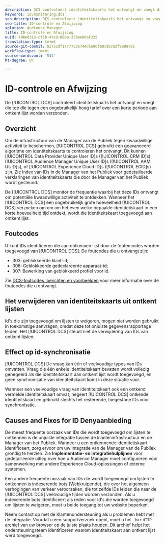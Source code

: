 ```yaml
---
description: DCS controleert identiteitskaarts het ontvangt en voegt die toe die tegen een ongebruikelijk hoog tarief over een korte periode aan ontkent lijst worden verzonden.
keywords: id;monitoring;dcs
seo-description: DCS controleert identiteitskaarts het ontvangt en voegt die toe die tegen een ongebruikelijk hoog tarief over een korte periode aan ontkent lijst worden verzonden.
seo-title: ID-controle en Afwijzing
solution: Audience Manager
title: ID-controle en Afwijzing
uuid: 498e0316-cf1b-43e9-88ba-338ee0daf225
translation-type: tm+mt
source-git-commit: 92751df14777335744db69bfb0c9b7b2f9088785
workflow-type: tm+mt
source-wordcount: '514'
ht-degree: 0%

---
```



# ID-controle en Afwijzing

De [!UICONTROL DCS] controleert identiteitskaarts het ontvangt en voegt die toe die tegen een ongebruikelijk hoog tarief over een korte periode aan ontkent lijst worden verzonden.

## Overzicht

Om de infrastructuur van de Manager van de Publiek tegen kwaadwillige activiteit te beschermen, [!UICONTROL DCS] gebruikt een geavanceerd algoritme om identiteitskaarts te controleren het ontvangt. Dit kunnen [!UICONTROL Data Provider Unique User ID]s ([!UICONTROL CRM ID]s), [!UICONTROL Audience Manager Unique User ID]s ([!UICONTROL AAM UUID]s), of [!UICONTROL Experience Cloud ID]s ([!UICONTROL ECID]s) zijn. Zie [Index van IDs in de Manager](../../../reference/ids-in-aam.md) van het Publiek voor gedetailleerde verklaringen van identiteitskaarts die door de Manager van het Publiek wordt gesteund.

De [!UICONTROL DCS] monitor de frequentie waarbij het deze IDs ontvangt om potentiële kwaadwillige activiteit te ontdekken. Wanneer het [!UICONTROL DCS] een ongebruikelijk grote hoeveelheid [!UICONTROL DCS] verzoeken om om om het even welke bepaalde identiteitskaart in een korte hoeveelheid tijd ontdekt, wordt die identiteitskaart toegevoegd aan ontkent lijst.

## Foutcodes

U kunt IDs identificeren die aan ontkennen lijst door de foutencodes worden toegevoegd van [!UICONTROL DCS]. De foutcodes die u ontvangt zijn:

* 303: geblokkeerde klant-id;
* 306: Geblokkeerde gedeclareerde apparaat-id;
* 307: Bewerking van geblokkeerd profiel voor id.

Zie [DCS-foutcodes, berichten en voorbeelden](dcs-error-codes.md) voor meer informatie over de foutcodes die u ontvangt.

## Het verwijderen van identiteitskaarts uit ontkent lijsten

Id&#39;s die zijn toegevoegd om lijsten te weigeren, mogen niet worden gebruikt in toekomstige aanvragen, omdat deze tot onjuiste gegevensrapportage leiden. Het [!UICONTROL DCS] steunt niet de verwijdering van IDs van ontkent lijsten.

## Effect op id-synchronisatie

[!UICONTROL DCS] De vraag kan één of veelvoudige types van IDs omvatten. Vraag die één enkele identiteitskaart bevatten wordt volledig genegeerd als die identiteitskaart aan ontkent lijst wordt toegevoegd, en geen synchronisatie van identiteitskaart komt in deze situatie voor.

Wanneer een veelvoudige vraag van identiteitskaart ook een ontkend vermelde identiteitskaart omvat, negeert [!UICONTROL DCS] ontkende identiteitskaart en gebruikt slechts het resterende, toegestane IDs voor synchronisatie.

## Causes and Fixes for ID Denyaanbieding

De meest frequente oorzaak van IDs die wordt toegevoegd om lijsten te ontkennen is de onjuiste integratie tussen de klanteninfrastructuur en de Manager van het Publiek. Wanneer u een ontkennende identiteitskaart identificeert, zorg ervoor om uw integratie van de Manager van de Publiek grondig te herzien. Zie **Implementatie- en integratiehulplijnen** voor gedetailleerde uitleg over hoe u Audience Manager moet configureren voor samenwerking met andere Experience Cloud-oplossingen of externe systemen.

Een andere frequente oorzaak van IDs die wordt toegevoegd om lijsten te ontkennen is indexerende bots (Webkruipende), die over het algemeen verhogingen van verkeer veroorzaken, die tot zelfde IDs leiden die naar de [!UICONTROL DCS] veelvoudige tijden worden verzonden. Als u indexerende bots identificeert als reden voor id&#39;s die worden toegevoegd om lijsten te weigeren, moet u beide toegang tot uw website beperken.

Neem contact op met de Klantenondersteuning als u problemen hebt met de integratie. Voordat u een supportverzoek opent, moet u het `.har` `HTTP` archief van uw browser op de juiste plaats houden. Dit archief helpt het ondersteuningsteam identificeren waarom identiteitskaart aan ontkent lijst werd toegevoegd.